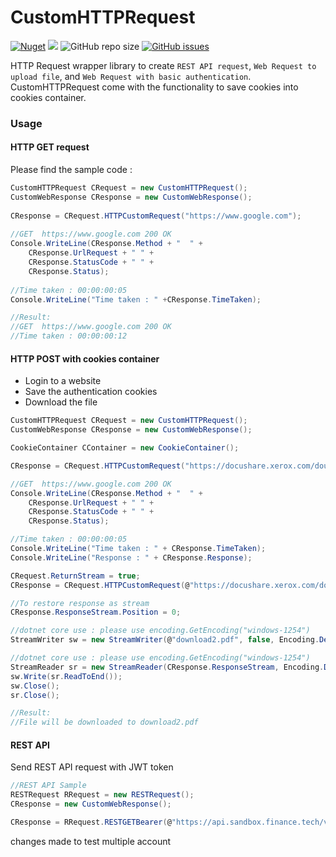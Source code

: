 # CustomHTTPRequest
[![Nuget](https://img.shields.io/nuget/v/CustomHTTPRequest)](https://www.nuget.org/packages/CustomHTTPRequest/) ![](https://img.shields.io/nuget/dt/CustomHTTPRequest) ![GitHub repo size](https://img.shields.io/github/repo-size/pix3lize/CustomHTTPRequest) [![GitHub issues](https://img.shields.io/github/issues/pix3lize/CustomHTTPRequest)](https://github.com/pix3lize/CustomHTTPRequest/issues)

HTTP Request wrapper library to create `REST API request`, `Web Request to upload file`, and `Web Request with basic authentication`. CustomHTTPRequest come with the functionality to save cookies into cookies container.

### Usage

#### HTTP GET request 
Please find the sample code :
```csharp 
CustomHTTPRequest CRequest = new CustomHTTPRequest(); 
CustomWebResponse CResponse = new CustomWebResponse();
	
CResponse = CRequest.HTTPCustomRequest("https://www.google.com");
	
//GET  https://www.google.com 200 OK
Console.WriteLine(CResponse.Method + "  " + 
    CResponse.UrlRequest + " " + 
    CResponse.StatusCode + " " +
    CResponse.Status);
	
//Time taken : 00:00:00:05
Console.WriteLine("Time taken : " +CResponse.TimeTaken); 

//Result:
//GET  https://www.google.com 200 OK
//Time taken : 00:00:00:12
```
#### HTTP POST with cookies container 
* Login to a website 
* Save the authentication cookies 
* Download the file
```csharp 
CustomHTTPRequest CRequest = new CustomHTTPRequest();
CustomWebResponse CResponse = new CustomWebResponse();

CookieContainer CContainer = new CookieContainer();

CResponse = CRequest.HTTPCustomRequest("https://docushare.xerox.com/doug/dsweb/ApplyLogin", "username=username@email.com&password=password&domain=DocuShare&Login=Login", ref CContainer);

//GET  https://www.google.com 200 OK
Console.WriteLine(CResponse.Method + "  " +
    CResponse.UrlRequest + " " +
    CResponse.StatusCode + " " +
    CResponse.Status);

//Time taken : 00:00:00:05
Console.WriteLine("Time taken : " + CResponse.TimeTaken);
Console.WriteLine("Response : " + CResponse.Response);

CRequest.ReturnStream = true;
CResponse = CRequest.HTTPCustomRequest(@"https://docushare.xerox.com/doug/dsweb/Get/Document-121470", CContainer);

//To restore response as stream
CResponse.ResponseStream.Position = 0;

//dotnet core use : please use encoding.GetEncoding("windows-1254") 
StreamWriter sw = new StreamWriter(@"download2.pdf", false, Encoding.Default); 

//dotnet core use : please use encoding.GetEncoding("windows-1254") 
StreamReader sr = new StreamReader(CResponse.ResponseStream, Encoding.Default); 
sw.Write(sr.ReadToEnd());
sw.Close();
sr.Close();

//Result:
//File will be downloaded to download2.pdf
```
#### REST API
Send REST API request with JWT token
```csharp
//REST API Sample 
RESTRequest RRequest = new RESTRequest();
CResponse = new CustomWebResponse();

CResponse = RRequest.RESTGETBearer(@"https://api.sandbox.finance.tech/v1/profiles","{{JWT token}}");

```
changes made to test multiple account